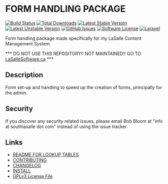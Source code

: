 # FORM HANDLING PACKAGE

[![Build Status](https://img.shields.io/travis/lasallecms/lasallecms-l5-formhandling-pkg/master.svg?style=flat-square)](https://travis-ci.org/lasallecms/lasallecms-l5-formhandling-pkg)
[![Total Downloads](https://img.shields.io/packagist/dt/lasallecms/formhandling.svg?style=flat-square)](https://packagist.org/packages/lasallecms/formhandling)
[![Latest Stable Version](https://poser.pugx.org/lasallecms/formhandling/v/stable.svg)](https://packagist.org/packages/lasallecms/formhandling)
[![Latest Unstable Version](https://poser.pugx.org/lasallecms/formhandling/v/unstable.svg)](https://packagist.org/packages/lasallecms/formhandling)
[![GitHub Issues](https://img.shields.io/github/issues/lasallecms/lasallecms-l5-formhandling-pkg.svg)](https://github.com/lasallecms/lasallecms-l5-formhandling-pkg/issues)
[![Software License](https://img.shields.io/badge/license-GPLv3-brightgreen.svg?style=flat-square)](LICENSE.md)
[![Laravel](https://img.shields.io/badge/Laravel-v5.1-brightgreen.svg?style=flat-square)](http://laravel.com)


Form handling package made specifically for my LaSalle Content Management System. 

*** DO NOT USE THIS REPOSITORY!! NOT MAINTAINED!! GO TO [LaSalleSoftware.ca](https://lasallesoftware.ca) ***


## Description

Form set-up and handling to speed up the creation of forms, principally for the admin.

## Security

If you discover any security related issues, please email Bob Bloom at "info at southlasalle dot com" instead of using the issue tracker.


## Links

* [README FOR LOOKUP TABLES](README-LOOKUP-TABLES.md)
* [CONTRIBUTING](CONTRIBUTING.md)
* [CHANGELOG](CHANGELOG.md)
* [INSTALL](INSTALL.md)
* [GPLv3 License File](LICENSE.md)



